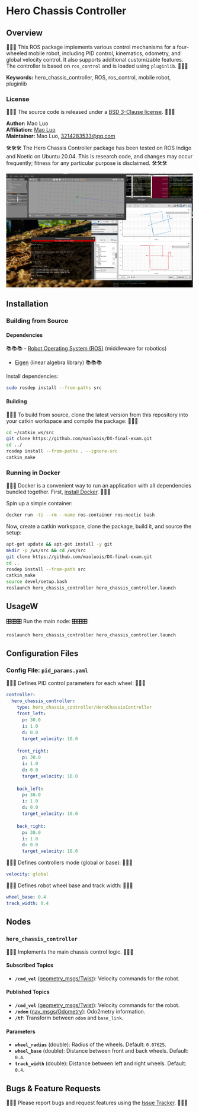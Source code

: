 # Hero Chassis Controller

## Overview

🚗🚗🚗 This ROS package implements various control mechanisms for a four-wheeled mobile robot, including PID control, kinematics, odometry, and global velocity control. It also supports additional customizable features. The controller is based on `ros_control` and is loaded using `pluginlib`. 🚗🚗🚗

**Keywords:** hero_chassis_controller, ROS, ros_control, mobile robot, pluginlib

### License

📜📜📜 The source code is released under a [BSD 3-Clause license](../LICENSE.txt). 📜📜📜

**Author:** Mao Luo  
**Affiliation:** [Mao Luo](https://github.com/gdut-dynamic-x/simple_chassis_controller/blob/master)  
**Maintainer:** Mao Luo, 3214283533@qq.com

🛠️🛠️🛠️ The Hero Chassis Controller package has been tested on ROS Indigo and Noetic on Ubuntu 20.04. This is research code, and changes may occur frequently; fitness for any particular purpose is disclaimed. 🛠️🛠️🛠️

![Example image](example.png)

## Installation

### Building from Source

#### Dependencies

📚📚📚 - [Robot Operating System (ROS)](http://wiki.ros.org) (middleware for robotics)
- [Eigen](http://eigen.tuxfamily.org) (linear algebra library) 📚📚📚

Install dependencies:

```bash
sudo rosdep install --from-paths src
```

#### Building

🔧🔧🔧 To build from source, clone the latest version from this repository into your catkin workspace and compile the package: 🔧🔧🔧

```bash
cd ~/catkin_ws/src
git clone https://github.com/maoluois/DX-final-exam.git
cd ../
rosdep install --from-paths . --ignore-src
catkin_make
```

### Running in Docker

🐋🐋🐋 Docker is a convenient way to run an application with all dependencies bundled together. First, [install Docker](https://docs.docker.com/get-docker/). 🐋🐋🐋

Spin up a simple container:

```bash
docker run -ti --rm --name ros-container ros:noetic bash
```

Now, create a catkin workspace, clone the package, build it, and source the setup:

```bash
apt-get update && apt-get install -y git
mkdir -p /ws/src && cd /ws/src
git clone https://github.com/maoluois/DX-final-exam.git
cd ..
rosdep install --from-path src
catkin_make
source devel/setup.bash
roslaunch hero_chassis_controller hero_chassis_controller.launch
```

## UsageW

🎛️🎛️🎛️ Run the main node: 🎛️🎛️🎛️

```bash
roslaunch hero_chassis_controller hero_chassis_controller.launch
```

## Configuration Files

### Config File: `pid_params.yaml`

📄📄📄 Defines PID control parameters for each wheel: 📄📄📄

```yaml
controller:
  hero_chassis_controller:
    type: hero_chassis_controller/HeroChassisController
    front_left:
      p: 30.0
      i: 1.0
      d: 0.0
      target_velocity: 10.0

    front_right:
      p: 30.0
      i: 1.0
      d: 0.0
      target_velocity: 10.0

    back_left:
      p: 30.0
      i: 1.0
      d: 0.0
      target_velocity: 10.0

    back_right:
      p: 30.0
      i: 1.0
      d: 0.0
      target_velocity: 10.0
```

📄📄📄 Defines controllers mode (global or base): 📄📄📄

```yaml
velocity: global  
```

📄📄📄 Defines robot wheel base and track width: 📄📄📄

```yaml
wheel_base: 0.4
track_width: 0.4
```

## Nodes

### `hero_chassis_controller`

🤖🤖🤖 Implements the main chassis control logic. 🤖🤖🤖

#### Subscribed Topics

- **`/cmd_vel`** ([geometry_msgs/Twist]): Velocity commands for the robot.

#### Published Topics

- **`/cmd_vel`** ([geometry_msgs/Twist]): Velocity commands for the robot.
- **`/odom`** ([nav_msgs/Odometry]): Odo2metry information.
- **`/tf`**: Transform between `odom` and `base_link`.

#### Parameters

- **`wheel_radius`** (double): Radius of the wheels. Default: `0.07625`.
- **`wheel_base`** (double): Distance between front and back wheels. Default: `0.4`.
- **`track_width`** (double): Distance between left and right wheels. Default: `0.4`.

## Bugs & Feature Requests

🐞🐞🐞 Please report bugs and request features using the [Issue Tracker](https://github.com/your-repo/hero_chassis_controller/issues). 🐞🐞🐞

[ROS]: http://www.ros.org
[Eigen]: http://eigen.tuxfamily.org
[geometry_msgs/Twist]: http://docs.ros.org/api/geometry_msgs/html/msg/Twist.html
[nav_msgs/Odometry]: http://docs.ros.org/api/nav_msgs/html/msg/Odometry.html

